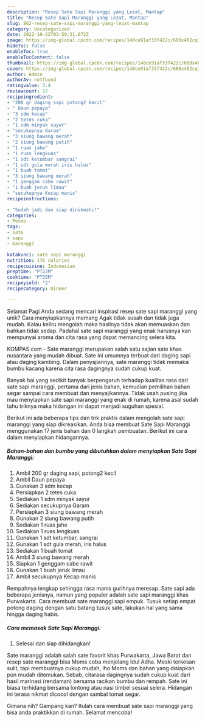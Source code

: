 ```yaml
---
description: "Resep Sate Sapi Maranggi yang Lezat, Mantap"
title: "Resep Sate Sapi Maranggi yang Lezat, Mantap"
slug: 862-resep-sate-sapi-maranggi-yang-lezat-mantap
category: Uncategorized
date: 2022-10-22T03:59:21.672Z
image: https://img-global.cpcdn.com/recipes/148ce91af33f422c/680x482cq70/sate-sapi-maranggi-foto-resep-utama.jpg
hideToc: false
enableToc: true
enableTocContent: false
thumbnail: https://img-global.cpcdn.com/recipes/148ce91af33f422c/680x482cq70/sate-sapi-maranggi-foto-resep-utama.jpg
cover: https://img-global.cpcdn.com/recipes/148ce91af33f422c/680x482cq70/sate-sapi-maranggi-foto-resep-utama.jpg
author: Admin
authorAv: notfound
ratingvalue: 3.4
reviewcount: 17
recipeingredient:
- "200 gr daging sapi potong2 kecil"
- " Daun pepaya"
- "3 sdm kecap"
- "2 tetes cuka"
- "1 sdm minyak sayur"
- "secukupnya Garam"
- "3 siung bawang merah"
- "2 siung bawang putih"
- "1 ruas jahe"
- "1 ruas lengkuas"
- "1 sdt ketumbar sangrai"
- "1 sdt gula merah iris halus"
- "1 buah tomat"
- "3 siung bawang merah"
- "1 genggam cabe rawit"
- "1 buah jeruk limau"
- "secukupnya Kecap manis"
recipeinstructions:

- "Sudah jadi dan siap dinikmati!"
categories:
- Resep
tags:
- sate
- sapi
- maranggi

katakunci: sate sapi maranggi 
nutrition: 176 calories
recipecuisine: Indonesian
preptime: "PT22M"
cooktime: "PT35M"
recipeyield: "2"
recipecategory: Dinner

---
```



Selamat Pagi Anda sedang mencari inspirasi resep sate sapi maranggi yang unik? Cara menyiapkannya memang Agak tidak susah dan tidak juga mudah. Kalau keliru mengolah maka hasilnya tidak akan memuaskan dan bahkan tidak sedap. Padahal sate sapi maranggi yang enak harusnya kan mempunyai aroma dan cita rasa yang dapat memancing selera kita.


KOMPAS.com - Sate maranggi merupakan salah satu sajian sate khas nusantara yang mudah dibuat. Sate ini umumnya terbuat dari daging sapi atau daging kambing. Dalam penyajiannya, sate maranggi tidak memakai bumbu kacang karena cita rasa dagingnya sudah cukup kuat.

Banyak hal yang sedikit banyak berpengaruh terhadap kualitas rasa dari sate sapi maranggi, pertama dari jenis bahan, kemudian pemilihan bahan segar sampai cara membuat dan menyajikannya. Tidak usah pusing jika mau menyiapkan sate sapi maranggi yang enak di rumah, karena asal sudah tahu triknya maka hidangan ini dapat menjadi suguhan spesial.


Berikut ini ada beberapa tips dan trik praktis dalam mengolah sate sapi maranggi yang siap dikreasikan. Anda bisa membuat Sate Sapi Maranggi menggunakan 17 jenis bahan dan 0 langkah pembuatan. Berikut ini cara dalam menyiapkan hidangannya.

<!--inarticleads1-->

##### Bahan-bahan dan bumbu yang dibutuhkan dalam menyiapkan Sate Sapi Maranggi:

1. Ambil 200 gr daging sapi, potong2 kecil
1. Ambil  Daun pepaya
1. Gunakan 3 sdm kecap
1. Persiapkan 2 tetes cuka
1. Sediakan 1 sdm minyak sayur
1. Sediakan secukupnya Garam
1. Persiapkan 3 siung bawang merah
1. Gunakan 2 siung bawang putih
1. Sediakan 1 ruas jahe
1. Sediakan 1 ruas lengkuas
1. Gunakan 1 sdt ketumbar, sangrai
1. Gunakan 1 sdt gula merah, iris halus
1. Sediakan 1 buah tomat
1. Ambil 3 siung bawang merah
1. Siapkan 1 genggam cabe rawit
1. Gunakan 1 buah jeruk limau
1. Ambil secukupnya Kecap manis


Rempahnya lengkap sehingga rasa manis gurihnya meresap. Sate sapi ada beberapa jenisnya, namun yang populer adalah sate sapi maranggi khas Purwakarta. Cara membuat sate maranggi sapi empuk. Tusuk setiap empat potong daging dengan satu batang tusuk sate, lakukan hal yang sama hingga daging habis. 

<!--inarticleads2-->

##### Cara memasak Sate Sapi Maranggi:


1. Selesai dan siap dihidangkan!

Sate maranggi adalah salah sate favorit khas Purwakarta, Jawa Barat dan resep sate maranggi bisa Moms coba menjelang Idul Adha. Meski terkesan sulit, tapi membuatnya cukup mudah, lho Moms dan bahan yang disiapkan pun mudah ditemukan. Sebab, citarasa dagingnya sudah cukup kuat dari hasil marinasi (rendaman) bersama racikan bumbu dan rempah. Sate ini biasa terhidang bersama lontong atau nasi timbel sesuai selera. Hidangan ini terasa nikmat dicocol dengan sambal tomat segar. 

Gimana nih? Gampang kan? Itulah cara membuat sate sapi maranggi yang bisa anda praktikkan di rumah. Selamat mencoba!
